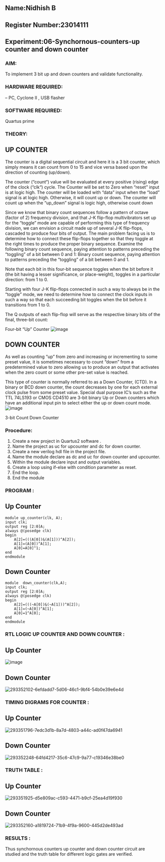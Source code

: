 ## Name:Nidhish B
## Register Number:23014111
## Experiment:06-Synchornous-counters-up counter and down counter

### AIM:
To implement 3 bit up and down counters and validate  functionality.
### HARDWARE REQUIRED:
– PC, Cyclone II , USB flasher
### SOFTWARE REQUIRED: 
Quartus prime
### THEORY:

## UP COUNTER 
The counter is a digital sequential circuit and here it is a 3 bit counter, which simply means it can count from 0 to 15 and vice versa based upon the direction of counting (up/down). 

The counter (“count“) value will be evaluated at every positive (rising) edge of the clock (“clk“) cycle.
The Counter will be set to Zero when “reset” input is at logic high.
The counter will be loaded with “data” input when the “load” signal is at logic high. Otherwise, it will count up or down.
The counter will count up when the “up_down” signal is logic high, otherwise count down

Since we know that binary count sequences follow a pattern of octave (factor of 2) frequency division, and that J-K flip-flop multivibrators set up for the “toggle” mode are capable of performing this type of frequency division, we can envision a circuit made up of several J-K flip-flops, cascaded to produce four bits of output.
The main problem facing us is to determine how to connect these flip-flops together so that they toggle at the right times to produce the proper binary sequence.
Examine the following binary count sequence, paying attention to patterns preceding the “toggling” of a bit between 0 and 1:
Binary count sequence, paying attention to patterns preceding the “toggling” of a bit between 0 and 1.

Note that each bit in this four-bit sequence toggles when the bit before it (the bit having a lesser significance, or place-weight), toggles in a particular direction: from 1 to 0.

Starting with four J-K flip-flops connected in such a way to always be in the “toggle” mode, we need to determine how to connect the clock inputs in such a way so that each succeeding bit toggles when the bit before it transitions from 1 to 0.

The Q outputs of each flip-flop will serve as the respective binary bits of the final, three-bit count:

Four-bit “Up” Counter
![image](https://user-images.githubusercontent.com/36288975/169644758-b2f4339d-9532-40c5-af40-8f4f8c942e2c.png)



## DOWN COUNTER 

As well as counting “up” from zero and increasing or incrementing to some preset value, it is sometimes necessary to count “down” from a predetermined value to zero allowing us to produce an output that activates when the zero count or some other pre-set value is reached.

This type of counter is normally referred to as a Down Counter, (CTD). In a binary or BCD down counter, the count decreases by one for each external clock pulse from some preset value. Special dual purpose IC’s such as the TTL 74LS193 or CMOS CD4510 are 3-bit binary Up or Down counters which have an additional input pin to select either the up or down count mode.
![image](https://user-images.githubusercontent.com/36288975/169644844-1a14e123-7228-4ed8-81a9-eb937dff4ac8.png)

3-bit Count Down Counter

### Procedure:

1) Create a new project in Quartus2 software .
2) Name the project as uc for upcounter and dc for down counter.
3) Create a new verilog hdl file in the project file.
4) Name the module declare as dc and uc for down counter and upcounter.
5) Within the module declare input and output variables.
6) Create a loop using if-else with condition parameter as reset.
7) End the loop.
8) End the module


### PROGRAM :
## Up Counter
~~~
module up_counter(clk, A);
input clk;
output reg [2:0]A;
always @(posedge clk)
begin
	A[2]=(((A[0])&(A[1]))^A[2]);
	A[1]=(A[0])^A[1];
	A[0]=A[0]^1;
end
endmodule
~~~

## Down Counter
~~~
module  down_counter(clk,A);
input clk;
output reg [2:0]A;
always @(posedge clk)
begin
	A[2]=(((~A[0])&(~A[1]))^A[2]);
	A[1]=(~A[0])^A[1];
	A[0]=1^A[0];
end 
endmodule
~~~

### RTL LOGIC UP COUNTER AND DOWN COUNTER :

## Up Counter

![image](https://github.com/Nidhish055/Exp-7-Synchornous-counters-/assets/145979818/5b123361-905a-4fb0-a707-38515bd78542)


## Down Counter

![293352102-6efdadd7-5d06-46c1-9bf4-54b0e39e6e4d](https://github.com/Nidhish055/Exp-7-Synchornous-counters-/assets/145979818/de5798c1-6b60-420d-ae47-6fa42d0fd157)



### TIMING DIGRAMS FOR COUNTER :

## Up Counter

![293351796-7edc3d1b-8a7d-4803-a44c-ad0f47da6941](https://github.com/Nidhish055/Exp-7-Synchornous-counters-/assets/145979818/5f6a44e6-9470-4722-a707-76f04d769bfe)


## Down Counter

![293352248-64fd4217-35c6-47c9-9a77-c19346e38be0](https://github.com/Nidhish055/Exp-7-Synchornous-counters-/assets/145979818/7079682e-4213-4a35-9437-b1c171e6b1c6)


### TRUTH TABLE :

## Up Counter

![293351925-d5e809ac-c593-4471-b9cf-25ea4d19f930](https://github.com/Nidhish055/Exp-7-Synchornous-counters-/assets/145979818/27d4a62f-c76c-424f-8291-0f8642b7bf40)


## Down Counter

![293352160-a1819724-71b9-4f9a-9600-445d2de493ad](https://github.com/Nidhish055/Exp-7-Synchornous-counters-/assets/145979818/87fbbee4-08b9-4c55-a1ee-9845b894c9fe)


### RESULTS :
Thus synchornous counters up counter and down counter circuit are studied and the truth table for different logic gates are verified.
